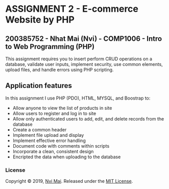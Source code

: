 # ASSIGNMENT 2 - E-commerce Website by PHP
## 200385752 - Nhat Mai (Nvi) - COMP1006 - Intro to Web Programming (PHP)
This assignment requires you to insert perform CRUD operations on a database,
validate user inputs, implement security, use common elements, upload files, and
handle errors using PHP scripting.

## Application features 
In this assignment I use PHP (PDO), HTML, MYSQL, and Boostrap to:
  - Allow anyone to view the list of products in site
  - Allow users to register and log in to site
  - Allow only authenticated users to add, edit, and delete records from the
database
  - Create a common header
  - Implement file upload and display
  - Implement effective error handling
  - Document code with comments within scripts
  - Incorporate a clean, consistent design
  - Encripted the data when uploading to the database

### License
Copyright © 2019, [Nvi Mai](https://www.nvimai.com).
Released under the [MIT License](LICENSE).